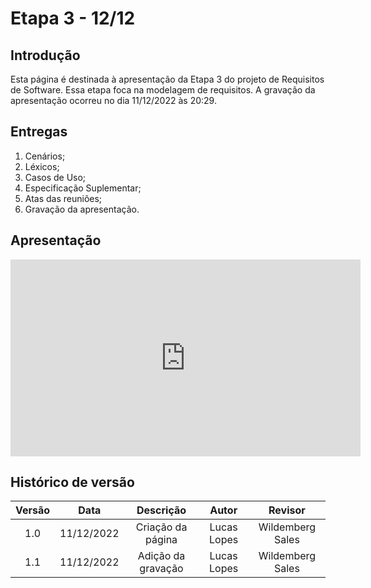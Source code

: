 # Etapa 3 - 12/12

## Introdução
Esta página é destinada à apresentação da Etapa 3 do projeto de Requisitos de Software. Essa etapa foca na modelagem de requisitos. A gravação da apresentação ocorreu no dia 11/12/2022 às 20:29.

## Entregas
<ol>
    <li>Cenários;</li>
    <li>Léxicos;</li>
    <li>Casos de Uso;</li>
    <li>Especificação Suplementar;</li>
    <li>Atas das reuniões;</li>
    <li>Gravação da apresentação.</li>
</ol>

## Apresentação
<iframe width="560" height="315" src="https://www.youtube.com/embed/1mXNByNO4lg?start=11" title="YouTube video player" frameborder="0" allow="accelerometer; autoplay; clipboard-write; encrypted-media; gyroscope; picture-in-picture" allowfullscreen></iframe>

## Histórico de versão
| Versão | Data | Descrição | Autor | Revisor |
| :----: | :--: | :-------: | :---: | :-----: |
| 1.0 | 11/12/2022 | Criação da página | Lucas Lopes | Wildemberg Sales |
| 1.1 | 11/12/2022 | Adição da gravação | Lucas Lopes | Wildemberg Sales |
